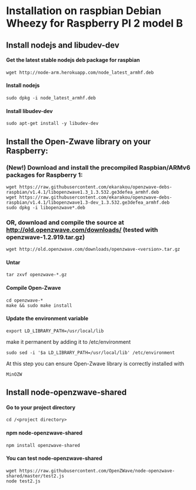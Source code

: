 # Installation on raspbian Debian Wheezy for Raspberry PI 2 model B


## Install nodejs and libudev-dev

#### Get the latest stable nodejs deb package for raspbian
```wget http://node-arm.herokuapp.com/node_latest_armhf.deb```

#### Install nodejs
```sudo dpkg -i node_latest_armhf.deb```

#### Install libudev-dev
```sudo apt-get install -y libudev-dev```



## Install the Open-Zwave library on your Raspberry:

### (New!) Download and install the precompiled Raspbian/ARMv6 packages for Raspberry 1:
```
wget https://raw.githubusercontent.com/ekarakou/openzwave-debs-raspbian/v1.4.1/libopenzwave1.3_1.3.532.ge3defea_armhf.deb
wget https://raw.githubusercontent.com/ekarakou/openzwave-debs-raspbian/v1.4.1/libopenzwave1.3-dev_1.3.532.ge3defea_armhf.deb
sudo dpkg -i libopenzwave*.deb
```

### OR, download and compile the source at http://old.openzwave.com/downloads/ (tested with openzwave-1.2.919.tar.gz)
```wget http://old.openzwave.com/downloads/openzwave-<version>.tar.gz```

#### Untar
```tar zxvf openzwave-*.gz```

#### Compile Open-Zwave
```
cd openzwave-*
make && sudo make install
```

#### Update the environment variable
```
export LD_LIBRARY_PATH=/usr/local/lib
```
make it permanent by adding it to /etc/environment
```
sudo sed -i '$a LD_LIBRARY_PATH=/usr/local/lib' /etc/environment
```
At this step you can ensure Open-Zwave library is correctly installed with
```
MinOZW
```

## Install node-openzwave-shared
#### Go to your project directory
```
cd /<project directory>
```

#### npm node-openzwave-shared
```
npm install openzwave-shared
```

#### You can test node-openzwave-shared
```
wget https://raw.githubusercontent.com/OpenZWave/node-openzwave-shared/master/test2.js
node test2.js
```
